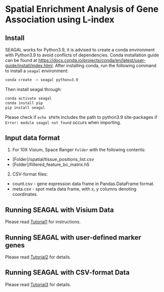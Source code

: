 # Spatial Enrichment Analysis of Gene Association using L-index

## Install

SEAGAL works for Python3.9, it is advised to create a conda environment with Python3.9 to avoid conflicts of dependencies. Conda installation guide can be found at https://docs.conda.io/projects/conda/en/latest/user-guide/install/index.html. After installing conda, run the following command to install a `seagal` environment:

```bash
conda create -n seagal python=3.9
```

Then install seagal through:

```bash
conda activate seagal
conda install pip
pip install seagal
```

Please check if `echo $PATH` includes the path to python3.9 site-packages if `Error: module seagal not found` occurs when importing.

## Input data format
1. For 10X Visium, Space Ranger `Folder` with the following contents:
  - [Folder]/spatial/tissue_positions_list.csv
  - [Folder]/filtered_feature_bc_matrix.h5
2. CSV-format files: 
  - count.csv - gene expression data frame in Pandas.DataFrame format.
  - meta.csv - spot meta data frame, with x, y columns denoting coordinates.

## Running SEAGAL with Visium Data

Please read [Tutorial1](./test/Tutorial1%20SEAGAL%20with%20Visium%20(SpaceRanger%20Output).ipynb) for instructions.

## Running SEAGAL with user-defined marker genes

Please read [Tutorial2](./test/Tutorial3%20SEAGAL%20with%20ST%20(csv%20files).ipynb) for details.

## Running SEAGAL with CSV-format Data

Please read [Tutorial3](./test/Tutorial2%20SEAGAL%20with%20Customized%20Gene%20Sets.ipynb) for details.

<!-- ## Parameters 
  ### I/O parameters
  * -f: path to the input raw count matrix (csv).
  * -o: path to save the imputed data sets.

  ### Model Parameters
  * -r: radius in Euclidean distance to consider as adjacent spots.
  * -s: whether to select thresholding parameter epsilon automatically or not. 0: no selection, use fixed. 1: select automatically.
  * -e: edge filtering parameter epsilon, range from 0 to 1. Only useful when -s was set to 0.
  * -l: normalization method. Must be one of "cpm", "logCPM", "logMed", "none". Default is "cpm".

  ### Other parameters
  * -n: number of processors to be used for parallel computing. 1-10. Default is 1. 

## Run example experiments
  
  The following code will impute the test data with 4 processors, save the imputed cpm data, raw data to the designated folder. Also, the component information will be saved to the same folder.
  
    python3 MIST.py -f test_data/raw.csv -o test_data/imputed.csv -l cpm -n 4

  After running the above code, the following files will be generated:

    1. test_data/imputed.csv -- imputed, normalized, gene filtered expression.
    2. test_data/imputed_complete.csv -- imputed, normalized, gene expression.
    3. test_data/imputed_rawCount.csv -- imputed, raw gene counts.
    4. imputed_cluster_info.csv -- region assignment of every spot.

  ### Visualize major tissue components
  
  The following code will take component information returned by the imputation pipeline and visualize the component information.
  
    python3 visualize_components.py test_data/imputed_cluster_info.csv test_data/cluster.png
  
  The above code will visualize the detected regions by giving a figure like:

  [Cluster Visualization](test_data/output/cluster.png) -->
